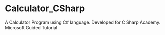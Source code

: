 # Calculator_CSharp
A Calculator Program using C# language.  Developed for C Sharp Academy.  Microsoft Guided Tutorial
